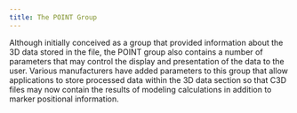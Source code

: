 ```yaml
---
title: The POINT Group
---
```


Although initially conceived as a group that provided information about the 3D data stored in the file, the POINT group also contains a number of parameters that may control the display and presentation of the data to the user.  Various manufacturers have added parameters to this group that allow applications to store processed data within the 3D data section so that C3D files may now contain the results of modeling calculations in addition to marker positional information.


